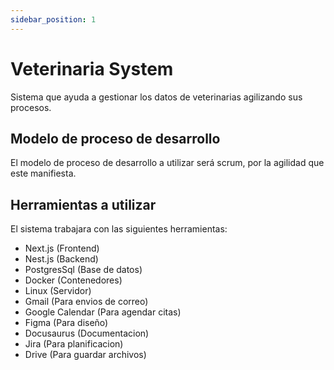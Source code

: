 ```yaml
---
sidebar_position: 1
---
```


# Veterinaria System
Sistema que ayuda a gestionar los datos de veterinarias agilizando sus procesos.

## Modelo de proceso de desarrollo
El modelo de proceso de desarrollo a utilizar será scrum, por la agilidad que este manifiesta.

## Herramientas a utilizar
El sistema trabajara con las siguientes herramientas:
- Next.js (Frontend)
- Nest.js (Backend)
- PostgresSql (Base de datos)
- Docker (Contenedores)
- Linux (Servidor)
- Gmail (Para envios de correo)
- Google Calendar (Para agendar citas)
- Figma (Para diseño)
- Docusaurus (Documentacion)
- Jira (Para planificacion)
- Drive (Para guardar archivos)


